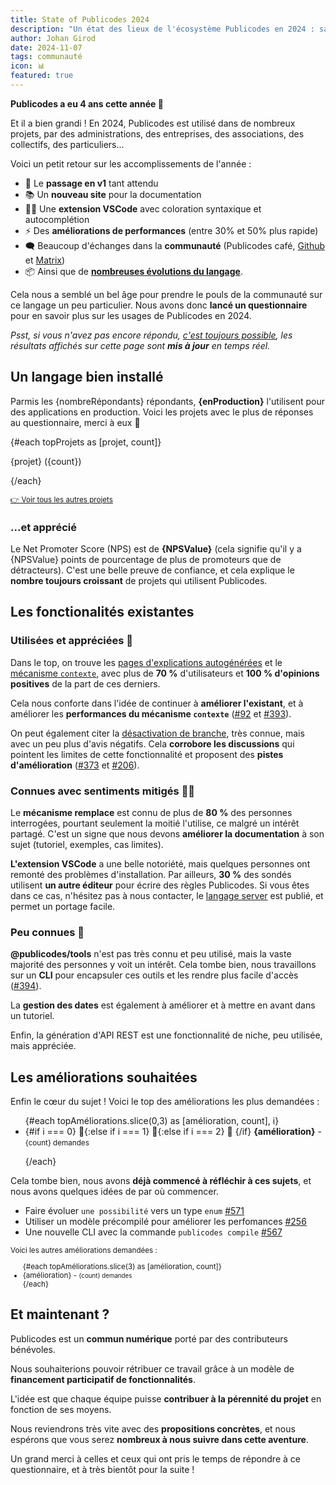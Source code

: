 ```yaml
---
title: State of Publicodes 2024
description: "Un état des lieux de l'écosystème Publicodes en 2024 : satisfaction, fonctionnalités, améliorations souhaitées..."
author: Johan Girod
date: 2024-11-07
tags: communauté
icon: 📊
featured: true
---
```


<script>
    import Tag from '$lib/ui/tag.svelte';
    import Callour from '$lib/ui/callout.svelte';
   
    const { data } = $props();
    const { topProjets, topAméliorations, nombreRépondants, enProduction, NPSValue } = data;

</script>

**Publicodes a eu 4 ans cette année 🎂**

Et il a bien grandi ! En 2024, Publicodes est utilisé dans de nombreux projets, par des administrations, des entreprises, des associations, des collectifs, des particuliers...

Voici un petit retour sur les accomplissements de l'année :

-   🚀 Le **passage en v1** tant attendu
-   📚 Un **nouveau site** pour la documentation
-   🧑‍💻 Une **extension VSCode** avec coloration syntaxique et autocomplétion
-   ⚡ Des **améliorations de performances** (entre 30% et 50% plus rapide)
-   🗨️ Beaucoup d'échanges dans la **communauté** (Publicodes café, [Github](https://github.com/publicodes/publicodes/discussions) et [Matrix](https://matrix.to/#/#publicodes:matrix.org))
-   📦 Ainsi que de [**nombreuses évolutions du langage**](https://github.com/publicodes/publicodes/blob/master/CHANGELOG.md).

Cela nous a semblé un bel âge pour prendre le pouls de la communauté sur ce langage un peu particulier. Nous avons donc **lancé un questionnaire** pour en savoir plus sur les usages de Publicodes en 2024.

_Psst, si vous n'avez pas encore répondu, [c'est toujours possible](https://tally.so/r/3yEBlB), les résultats affichés sur cette page sont **mis à jour** en temps réel._

## Un langage bien installé

Parmis les {nombreRépondants} répondants, **{enProduction}** l'utilisent pour des applications en production. Voici les projets avec le plus de réponses au questionnaire, merci à eux 💜

<span class="inline-flex gap-2">
{#each topProjets as [projet, count]}

<Tag>{projet} ({count})</Tag>

{/each}

</span>

<small>

[👉 Voir tous les autres projets](/realisations)

</small>

### ...et apprécié

Le Net Promoter Score (NPS) est de **{NPSValue}** (cela signifie qu'il y a {NPSValue} points de pourcentage de plus de promoteurs que de détracteurs). C'est une belle preuve de confiance, et cela explique le **nombre toujours croissant** de projets qui utilisent Publicodes.

## Les fonctionalités existantes

### Utilisées et appréciées 🌟

Dans le top, on trouve les [pages d'explications autogénérées](https://publi.codes/) et le [mécanisme `contexte`](https://publi.codes/), avec plus de **70 %** d'utilisateurs et **100 % d'opinions positives** de la part de ces derniers.

Cela nous conforte dans l'idée de continuer à **améliorer l'existant**, et à améliorer les **performances du mécanisme `contexte`** ([#92](https://github.com/publicodes/publicodes/discussions/92) et [#393](https://github.com/publicodes/publicodes/discussions/393)).

On peut également citer la [désactivation de branche](), très connue, mais avec un peu plus d'avis négatifs. Cela **corrobore les discussions** qui pointent les limites de cette fonctionnalité et proposent des **pistes d'amélioration** ([#373](https://github.com/publicodes/publicodes/discussions/373) et [#206](https://github.com/publicodes/publicodes/issues/206)).

### Connues avec sentiments mitigés 🤷‍♀️

Le **mécanisme remplace** est connu de plus de **80 %** des personnes interrogées, pourtant seulement la moitié l'utilise, ce malgré un intérêt partagé. C'est un signe que nous devons **améliorer la documentation** à son sujet (tutoriel, exemples, cas limites).

**L'extension VSCode** a une belle notoriété, mais quelques personnes ont remonté des problèmes d'installation. Par ailleurs, **30 %** des sondés utilisent **un autre éditeur** pour écrire des règles Publicodes. Si vous êtes dans ce cas, n'hésitez pas à nous contacter, le [langage server](https://github.com/publicodes/language-server) est publié, et permet un portage facile.

### Peu connues 🔎

**@publicodes/tools** n'est pas très connu et peu utilisé, mais la vaste majorité des personnes y voit un intérêt. Cela tombe bien, nous travaillons sur un **CLI** pour encapsuler ces outils et les rendre plus facile d'accès ([#394](https://github.com/publicodes/tools/pull/50)).

La **gestion des dates** est également à améliorer et à mettre en avant dans un tutoriel.

Enfin, la génération d'API REST est une fonctionnalité de niche, peu utilisée, mais appréciée.

## Les améliorations souhaitées

Enfin le cœur du sujet ! Voici le top des améliorations les plus demandées :

<ul>
{#each topAméliorations.slice(0,3) as [amélioration, count], i}

<li>{#if i === 0} 🏅{:else if i === 1} 🥈{:else if i === 2} 🥉 {/if} <strong>{amélioration}</strong> - <small>{count} demandes </small></li>

{/each}

</ul>

Cela tombe bien, nous avons **déjà commencé à réfléchir à ces sujets**, et nous avons quelques idées de par où commencer.

<Callout type="caution" title="Coming soon ...">

-   Faire évoluer `une possibilité` vers un type `enum` [#571](https://github.com/publicodes/publicodes/discussions/571)
-   Utiliser un modèle précompilé pour améliorer les perfomances [#256](https://github.com/publicodes/publicodes/discussions/256)
-   Une nouvelle CLI avec la commande `publicodes compile` [#567](https://github.com/publicodes/publicodes/discussions/567)

</Callout>
<small>
Voici les autres améliorations demandées :

<ul>
{#each topAméliorations.slice(3) as [amélioration, count]}
<li>{amélioration} - <small>{count} demandes </small></li>
{/each}
</ul>
</small>

## Et maintenant ?

Publicodes est un **commun numérique** porté par des contributeurs bénévoles.

Nous souhaiterions pouvoir rétribuer ce travail grâce à un modèle de **financement participatif de fonctionnalités**.

L'idée est que chaque équipe puisse **contribuer à la pérennité du projet** en fonction de ses moyens.

Nous reviendrons très vite avec des **propositions concrètes**, et nous espérons que vous serez **nombreux à nous suivre dans cette aventure**.

Un grand merci à celles et ceux qui ont pris le temps de répondre à ce questionnaire, et à très bientôt pour la suite !
